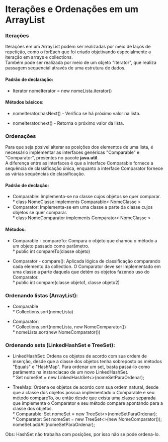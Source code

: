 # Iterações e Ordenações em um ArrayList

### Iterações

Iterações em um ArrayList podem ser realizadas por meio de laços de repetição, como o forEach que foi criado objetivando especialmente a iteração em arrays e collections. 
<br/>
Também pode ser realizada por meio de um objeto "Iterator", que realiza passagem sequencial através de uma estrutura de dados.

#### Padrão de declaração:
* Iterator<tipo> nomeIterator = new nomeLista.iterator()
  
#### Métodos básicos:
* nomeIterator.hasNext() - Verifica se há próximo valor na lista.
  
* nomeIterator.next() - Retorna o próximo valor da lista.
  
### Ordenações
  
Para que seja posivel alterar as posições dos elementos de uma lista, é necessário implementar as interfaces genéricas "Comparable" e "Comparator", presentes no pacote **java.util**.
<br/>
A diferença entre as interfaces é que a interface Comparable fornece a sequência de classificação única, enquanto a interface Comparator fornece as várias sequências de classificação.
  
#### Padrão de declação: 
* Comparable: Implementa-se na classe cujos objetos se quer comparar.
<br/>° class NomeClasse implements Comparable< NomeClasse >
* Comparator: Implementa-se em uma classe a parte da classe cujos objetos se quer comparar.
<br/>° class NomeComparator implements Comparator< NomeClasse >
  
#### Métodos:
* Comparable - compareTo: Compara o objeto que chamou o método a um objeto passado como parâmetro.
<br/>° public int compareTo(classe objeto)
  
* Comparator - compare(): Aplicada lógica de classificação comparando cada elemento da collection. O Comparator deve ser implementado em uma classe a parte daquela que detém os objetos fazendo uso do Comparator.
<br/>° public int compare(classe objeto1, classe objeto2)
  
### Ordenando listas (ArrayList):
* Comparable
<br/>° Collections.sort(nomeLista)
  
* Comparator:
<br/>° Collections.sort(nomeLista, new NomeComparator())
<br/>° nomeLista.sort(new NomeComparator())
  
### Ordenando sets (LinkedHashSet e TreeSet):
  
* LinkedHashSet: Ordena os objetos de acordo com sua ordem de inserção, desde que a classe dos objetos tenha sobreposto os métodos "Equals" e "HashMap". Para ordenar um set, basta passá-lo como parâmento na instanciacao de um novo LinkedHashSet.
<br/>° Set<Classe> nomeSet = new LinkedHashSet<>(nomeSetParaOrdenar);
  
* TreeMap: Ordena os objetos de acordo com sua ordem natural, desde que a classe dos objetos possua implementado o Comparable e seu método compareTo, ou então desde que exista uma classe separada que implementa o Comparator e seu método compare apontando para a classe dos objetos.
<br/>° Comparable: Set<Classe> nomeSet = new TreeSet<>(nomeSetParaOrdenar);
<br/>° Comparator: Set<Classe> nomeSet = new TreeSet<>(new NomeComparator()); nomeSet.addAll(nomeSetParaOrdenar);
  
Obs: HashSet não trabalha com posições, por isso não se pode ordena-lo.
  
